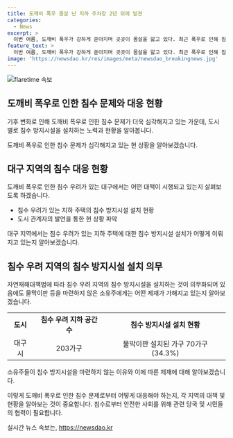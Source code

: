 ```yaml
---
title: 도깨비 폭우 몸살 난 지하 주차장 2년 뒤에 발견
categories:
  - News
excerpt: >
  이번 여름, 도깨비 폭우가 강하게 쏟아지며 곳곳이 몸살을 앓고 있다. 최근 폭우로 인해 침수 피해가 발생하고 있는데, 기후 변화로 이전과는 달리 침수 우려가 있는 지역에서도 피해가 발생하고 있다. 특히 지하 주차장이나 반지하 주택에서는 물막이판 설치가 필요한데, 이를 위한 지원이 부족하고 소유주들의 미동으로 설치가 지체되고 있다. 이에 대구시는 과태료 부과 등을 통해 침수 방지시설 설치 의무를 강화하고 있다.
feature_text: >
  이번 여름, 도깨비 폭우가 강하게 쏟아지며 곳곳이 몸살을 앓고 있다. 최근 폭우로 인해 침수 피해가 발생하고 있는데, 기후 변화로 이전과는 달리 침수 우려가 있는 지역에서도 피해가 발생하고 있다. 특히 지하 주차장이나 반지하 주택에서는 물막이판 설치가 필요한데, 이를 위한 지원이 부족하고 소유주들의 미동으로 설치가 지체되고 있다. 이에 대구시는 과태료 부과 등을 통해 침수 방지시설 설치 의무를 강화하고 있다.
image: 'https://newsdao.kr/res/images/meta/newsdao_breakingnews.jpg'
---
```


<p><img src="https://newsdao.kr/res/images/meta/newsdao_breakingnews.jpg" alt="flaretime 속보" /></p>

<h2 data-ke-size="size26">도깨비 폭우로 인한 침수 문제와 대응 현황</h2>

<p>기후 변화로 인해 도깨비 폭우로 인한 침수 문제가 더욱 심각해지고 있는 가운데, 도시 별로 침수 방지시설을 설치하는 노력과 현황을 알아봅니다.</p>

<p data-ke-size="size16">도깨비 폭우로 인한 침수 문제가 심각해지고 있는 현 상황을 알아보겠습니다. </p>

<h2 data-ke-size="size24">대구 지역의 침수 대응 현황</h2>

<p>도깨비 폭우로 인한 침수 우려가 있는 대구에서는 어떤 대책이 시행되고 있는지 살펴보도록 하겠습니다.</p>

<ul>
  <li>침수 우려가 있는 지하 주택의 침수 방지시설 설치 현황</li>
  <li>도시 관계자의 발언을 통한 현 상황 파악</li>
</ul>

<p data-ke-size="size16">대구 지역에서는 침수 우려가 있는 지하 주택에 대한 침수 방지시설 설치가 어떻게 이뤄지고 있는지 알아보겠습니다.</p>

<h2 data-ke-size="size24">침수 우려 지역의 침수 방지시설 설치 의무</h2>

<p>자연재해대책법에 따라 침수 우려 지역의 침수 방지시설을 설치하는 것이 의무화되어 있음에도 물막이판 등을 마련하지 않은 소유주에게는 어떤 제재가 가해지고 있는지 알아보겠습니다.</p>

<table>
  <tr>
    <td style="text-align: center; height: 17px;"><b>도시</b></td>
    <td style="text-align: center; height: 17px;"><b>침수 우려 지하 공간 수</b></td>
    <td style="text-align: center; height: 17px;"><b>침수 방지시설 설치 현황</b></td>
  </tr>
  <tr>
    <td style="text-align: center; height: 17px;">대구시</td>
    <td style="text-align: center; height: 17px;">203가구</td>
    <td style="text-align: center; height: 17px;">물막이판 설치된 가구 70가구 (34.3%)</td>
  </tr>
</table>

<p data-ke-size="size16">소유주들이 침수 방지시설을 마련하지 않는 이유와 이에 따른 제재에 대해 알아보겠습니다.</p>

<p>이렇게 도깨비 폭우로 인한 침수 문제로부터 어떻게 대응해야 하는지, 각 지역의 대책 및 현황을 알아보는 것이 중요합니다. 침수로부터 안전한 사회를 위해 관련 당국 및 시민들의 협력이 필요합니다.</p>
실시간 뉴스 속보는, <a href="https://newsdao.kr" rel="dofollow">https://newsdao.kr</a>


